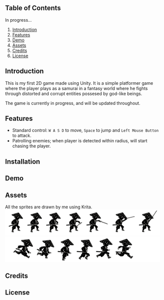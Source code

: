 ## Table of Contents

In progress...

1. [Introduction](#introduction)
2. [Features](#features)
3. [Demo](#demo)
4. [Assets](#assets)
5. [Credits](#credits)
6. [License](#license)

## Introduction

This is my first 2D game made using Unity. It is a simple platformer game where the player plays as a samurai in a fantasy world
where he fights through distorted and corrupt entities possesed by god-like beings.

The game is currently in progress, and will be updated throughout.

## Features

- Standard control: `W A S D` to move, `Space` to jump and `Left Mouse Button` to attack.
- Patrolling enemies; when player is detected within radius, will start chasing the player.

## Installation


## Demo


## Assets
All the sprites are drawn by me using Krita.
![img](Assets/Player/Attack.png)
![img](Assets/Player/Running.png)


## Credits


## License
